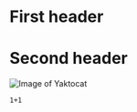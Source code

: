 # First header

# Second header

![Image of Yaktocat](https://octodex.github.com/images/yaktocat.png)

```{r}
1+1
```

